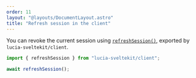 ```yaml
---
order: 11
layout: "@layouts/DocumentLayout.astro"
title: "Refresh session in the client"
---
```


You can revoke the current session using [`refreshSession()`](/reference/api/client-api#refreshsession), exported by `lucia-sveltekit/client`.

```ts
import { refreshSession } from "lucia-sveltekit/client";

await refreshSession();
```
